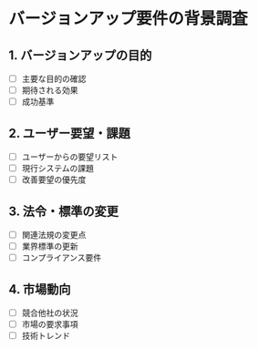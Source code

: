 # バージョンアップ要件の背景調査

## 1. バージョンアップの目的
- [ ] 主要な目的の確認
- [ ] 期待される効果
- [ ] 成功基準

## 2. ユーザー要望・課題
- [ ] ユーザーからの要望リスト
- [ ] 現行システムの課題
- [ ] 改善要望の優先度

## 3. 法令・標準の変更
- [ ] 関連法規の変更点
- [ ] 業界標準の更新
- [ ] コンプライアンス要件

## 4. 市場動向
- [ ] 競合他社の状況
- [ ] 市場の要求事項
- [ ] 技術トレンド 